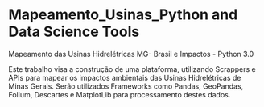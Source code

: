 # Mapeamento_Usinas_Python and Data Science Tools

Mapeamento das Usinas Hidrelétricas MG- Brasil e Impactos - Python 3.0 

Este trabalho visa a construção de uma plataforma, utilizando Scrappers e APIs para mapear os impactos ambientais das Usinas Hidrelétricas de Minas Gerais. Serão utilizados Frameworks como Pandas, GeoPandas, Folium, Descartes e MatplotLib para processamento destes dados.
